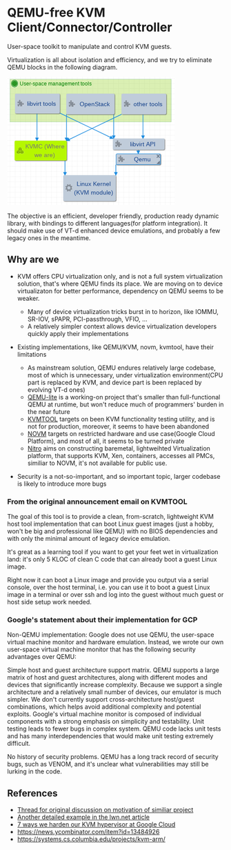 # QEMU-free KVM Client/Connector/Controller
User-space toolkit to manipulate and control KVM guests.

Virtualization is all about isolation and efficiency, and we try to eliminate QEMU blocks in the following diagram.

![Position](doc/kvm-qemu-libvirt.png)

The objective is an efficient, developer friendly, production ready dynamic library, with bindings to different
languages(for platform integration). It should make use of VT-d enhanced device emulations, and probably a few
legacy ones in the meantime.

## Why are we
* KVM offers CPU virtualization only, and is not a full system virtualization solution, that's where QEMU finds its
  place. We are moving on to device virtualizaton for better performance, dependency on QEMU seems to be weaker.
    * Many of device virtualization tricks burst in to horizon, like IOMMU, SR-IOV, sPAPR, PCI-passthrough, VFIO, ...
    * A relatively simpler context allows device virtualization developers quickly apply their implementations
* Existing implementations, like QEMU/KVM, novm, kvmtool, have their limitations
    * As mainstream solution, QEMU endures relatively large codebase, most of which is unnecessary,
      under virtualization environment(CPU part is replaced by KVM, and device part is been replaced by
      evolving VT-d ones)
    * [QEMU-lite](https://github.com/01org/qemu-lite) is a working-on project that's smaller than full-functional
      QEMU at runtime, but won't reduce much of programmers' burden in the near future
    * [KVMTOOL](https://lwn.net/Articles/436781/) targets on been KVM functionality testing utility, and is not for
      production, moreover, it seems to have been abandoned
    * [NOVM](https://github.com/google/novm) targets on restricted hardware and use case(Google Cloud Platform),
      and most of all, it seems to be turned private
    * [Nitro](Amazon) aims on constructing baremetal, lightweihted Virtualization platform, that supports KVM, Xen,
      containers, accesses all PMCs, similiar to NOVM, it's not available for public use.

* Security is a not-so-important, and so important topic, larger codebase is likely to introduce more bugs

### From the original announcement email on KVMTOOL
The goal of this tool is to provide a clean, from-scratch, lightweight KVM host tool implementation that can boot
Linux guest images (just a hobby, won't be big and professional like QEMU) with no BIOS dependencies and with only
the minimal amount of legacy device emulation.

It's great as a learning tool if you want to get your feet wet in virtualization land: it's only 5 KLOC of clean
C code that can already boot a guest Linux image.

Right now it can boot a Linux image and provide you output via a serial console, over the host terminal, i.e. you
can use it to boot a guest Linux image in a terminal or over ssh and log into the guest without much guest or host
side setup work needed.

### Google's statement about their implementation for GCP
Non-QEMU implementation: Google does not use QEMU, the user-space virtual machine monitor and hardware emulation.
Instead, we wrote our own user-space virtual machine monitor that has the following security advantages over QEMU:

  Simple host and guest architecture support matrix. QEMU supports a large matrix of host and guest architectures,
  along with different modes and devices that significantly increase complexity. Because we support a single
  architecture and a relatively small number of devices, our emulator is much simpler. We don't currently support
  cross-architecture host/guest combinations, which helps avoid additional complexity and potential exploits.
  Google's virtual machine monitor is composed of individual components with a strong emphasis on simplicity and
  testability. Unit testing leads to fewer bugs in complex system. QEMU code lacks unit tests and has many
  interdependencies that would make unit testing extremely difficult.

No history of security problems. QEMU has a long track record of security bugs, such as VENOM, and it's unclear
what vulnerabilities may still be lurking in the code.

## References
* [Thread for original discussion on motivation of similiar project](http://thread.gmane.org/gmane.linux.kernel/962051/focus=962620)
* [Another detailed example in the lwn.net article](http://lwn.net/Articles/658511/)
* [7 ways we harden our KVM hypervisor at Google Cloud](https://cloudplatform.googleblog.com/2017/01/7-ways-we-harden-our-KVM-hypervisor-at-Google-Cloud-security-in-plaintext.html)
* https://news.ycombinator.com/item?id=13484926
* https://systems.cs.columbia.edu/projects/kvm-arm/
